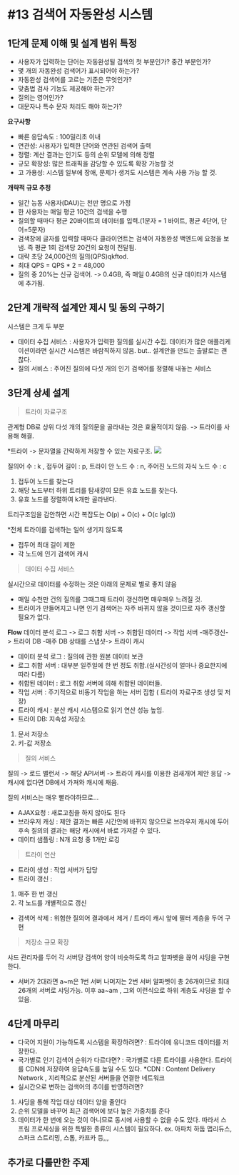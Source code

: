 # #13 검색어 자동완성 시스템

## 1단계 문제 이해 및 설계 범위 특정

- 사용자가 입력하는 단어는 자동완성될 검색의 첫 부분인가? 중간 부분인가?
- 몇 개의 자동완성 검색어가 표시되어야 하는가?
- 자동완성 검색어를 고르는 기준은 무엇인가?
- 맞춤법 검사 기능도 제공해야 하는가?
- 질의는 영어인가?
- 대문자나 특수 문자 처리도 해야 하는가?

**요구사항**

- 빠른 응답속도 : 100밀리초 이내
- 연관성: 사용자가 입력한 단어와 연관된 검색어 출력
- 정렬: 계산 결과는 인기도 등의 순위 모델에 의해 정렬
- 규모 확장성: 많은 트래픽을 감당할 수 있도록 확장 가능할 것
- 고 가용성: 시스템 일부에 장애, 문제가 생겨도 시스템은 계속 사용 가능 할 것.


**개략적 규모 추정**
- 일간 능동 사용자(DAU)는 천만 명으로 가정
- 한 사용자는 매일 평균 10건의 검색을 수행
- 질의할 때마다 평균 20바이트의 데이터를 입력.(1문자 = 1 바이트, 평균 4단어, 단어=5문자)
- 검색창에 글자를 입력할 때마다 클라이언트는 검색어 자동완성 백엔드에 요청을 보냄. 즉 평균 1회 검색당 20건의 요청이 전달됨.
- 대략 초당 24,000건의 질의(QPS)qkftod.
- 최대 QPS = QPS * 2 = 48,000
- 질의 중 20%는 신규 검색어. -> 0.4GB, 즉 매일 0.4GB의 신규 데이터가 시스템에 추가됨.

## 2단계 개략적 설계안 제시 및 동의 구하기

시스템은 크게 두 부분
- 데이터 수집 서비스 : 사용자가 입력한 질의를 실시간 수집. 데이터가 많은 애플리케이션이라면 실시간 시스템은 바람직하지 않음. but.. 설계안을 만드는 출발로는 괜찮다.
- 질의 서비스 : 주어진 질의에 다섯 개의 인기 검색어를 정렬해 내놓는 서비스

## 3단계 상세 설계

> 트라이 자료구조

관계형 DB로 상위 다섯 개의 질의문을 골라내는 것은 효율적이지 않음. -> 트라이를 사용해 해결.

*트라이 -> 문자열을 간략하게 저장할 수 있는 자료구조.
![](https://velog.velcdn.com/images/kimhalin/post/897cd4fb-8e20-4e55-9712-9ce24939b513/image.png)

질의어 수 : k , 접두어 길이 : p, 트라이 안 노드 수 : n, 주어진 노드의 자식 노드 수 : c

1. 접두어 노드를 찾는다
2. 해당 노드부터 하위 트리를 탐새갛여 모든 유효 노드를 찾는다.
3. 유효 노드를 정렬하여 k개만 골라낸다.

트리구조임을 감안하면 시간 복잡도는 
O(p) + O(c) + O(c lg(c))

*전체 트라이를 검색하는 일이 생기지 않도록
- 접두어 최대 길이 제한
- 각 노드에 인기 검색어 캐시

> 데이터 수집 서비스

실시간으로 데이터를 수정하는 것은 아래의 문제로 별로 좋지 않음
- 매일 수천만 건의 질의를 그때그때 트라이 갱신하면 매우매우 느려질 것.
- 트라이가 만들어지고 나면 인기 검색어는 자주 바뀌지 않을 것이므로 자주 갱신할 필요가 없다.

**Flow**
데이터 분석 로그 -> 로그 취합 서버 -> 취합된 데이터 -> 작업 서버 -매주갱신-> 트라이 DB
-매주 DB 상태를 스냅샷-> 트라이 캐시

- 데이터 분석 로그 : 질의에 관한 원본 데이터 보관
- 로그 취합 서버 : 대부분 일주일에 한 번 정도 취합.(실시간성이 얼마나 중요한지에 따라 다름)
- 취합된 데이터 : 로그 취합 서버에 의해 취합된 데이터들.
- 작업 서버 : 주기적으로 비동기 작업을 하는 서버 집합 ( 트라이 자료구조 생성 및 저장)
- 트라이 캐시 : 분산 캐시 시스템으로 읽기 연산 성능 높임.
- 트라이 DB: 지속성 저장소
1. 문서 저장소
2. 키-값 저장소 

> 질의 서비스

질의 -> 로드 밸런서 -> 해당 API서버 -> 트라이 캐시를 이용한 검새개어 제안 응답 -> 캐시에 없다면 DB에서 가져와 캐시에 채움.

질의 서비스는 매우 빨라야하므로...
- AJAX요청 : 새로고침을 하지 않아도 된다
- 브라우저 캐싱 : 제안 결과는 빠른 시간안에 바뀌지 않으므로 브라우저 캐시에 두어 후속 질의의 결과는 해당 캐시에서 바로 가져갈 수 있다.
- 데이터 샘플링 : N개 요청 중 1개만 로깅

> 트라이 연산

- 트라이 생성 : 작업 서버가 담당
- 트라이 갱신 :
1. 매주 한 번 갱신
2. 각 노드를 개별적으로 갱신
- 검색어 삭제 : 위험한 질의어 결과에서 제거 / 트라이 캐시 앞에 필터 계층을 두어 구현

> 저장소 규모 확장

샤드 관리자를 두어 각 서버당 검색어 양이 비슷하도록 하고 알파벳을 끊어 샤딩을 구현한다.
- 서버가 2대라면 a~m은 1번 서버 나머지는 2번 서버
알파벳이 총 26개이므로 최대 26개의 서버로 샤딩가능. 이후 aa~am , 그외 이런식으로 하위 계층도 샤딩을 할 수 있음.





## 4단계 마무리

- 다국어 지원이 가능하도록 시스템을 확장하려면? : 트라이에 유니코드 데이터를 저장한다.
- 국가별로 인기 검색어 순위가 다르다면? : 국가별로 다른 트라이를 사용한다. 트라이를 CDN에 저장하여 응답속도를 높일 수도 있다.
*CDN : Content Delivery Network , 지리적으로 분산된 서버들을 연결한 네트워크
- 실시간으로 변하는 검색어의 추이를 반영하려면? 
1. 샤딩을 통해 작업 대상 데이터 양을 줄인다
2. 순위 모델을 바꾸어 최근 검색어에 보다 높은 가중치를 준다
3. 데이터가 한 번에 오는 것이 아니므로 동시에 사용할 수 없을 수도 있다. 따라서 스프림 프로세싱을 위한 특별한 종류의 시스템이 필요하다. ex. 아파치 하둡 맵리듀스, 스파크 스트리밍, 스톰, 카프카 등,,,

 **추가로 다룰만한 주제**
 - 